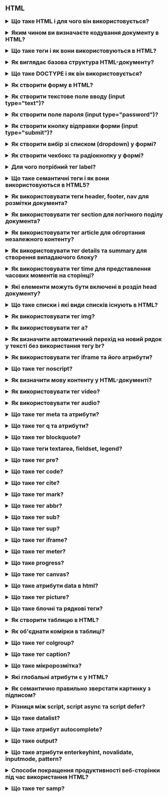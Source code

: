 <h2>HTML</h2>
<details style="margin-bottom: 15px;">
  <summary style="cursor: pointer; outline: none; font-weight: bold; font-size: 18px;">
    Що таке HTML і для чого він використовується?
  </summary>
  <div style="padding: 10px; font-size: 16px;">
    <p>
    HTML (HyperText Markup Language) - це мова розмітки, яка використовується для створення веб-сторінок. <br>HTML складається з елементів, які використовуються для розмітки тексту, зображень, таблиць, форм і інших елементів веб-сторінки. Елементи HTML починаються і закінчуються тегами. Теги можуть мати атрибути, які надають додаткову інформацію про елемент.</p>
  </div>
</details>
<details style="margin-bottom: 15px;">
  <summary style="cursor: pointer; outline: none; font-weight: bold; font-size: 18px;">
    Яким чином ви визначаєте кодування документу в HTML?
  </summary>
  <div style="padding: 10px; font-size: 16px;">
    <p>Кодування документу в HTML визначається за допомогою тега meta. Тег meta використовується для надання додаткової інформації про веб-сторінку, включаючи її кодування. Атрибут charset тега meta визначає кодування символів, яке використовується для веб-сторінки.<br>Атрибут charset може приймати наступні значення:<br>
    - UTF-8: Це найпоширеніше кодування символів в Інтернеті. Воно підтримує більшість мов світу.<br>
    - ISO-8859-1: Це застаріле кодування символів, яке все ще підтримується деякими браузерами. Воно підтримує лише латинський алфавіт.<br>
    - Windows-1252: Це інше застаріле кодування символів, яке все ще підтримується деякими браузерами. Воно підтримує латинський алфавіт, а також деякі символи, які використовуються в європейських мовах.<br>
    Ви можете визначити кодування документу в будь-якому місці в головному розділі HTML, але найкраще це зробити в тегу head</ безпосередньо після тега title.</p>
  </div>
</details>
<details style="margin-bottom: 15px;">
  <summary style="cursor: pointer; outline: none; font-weight: bold; font-size: 18px;">
    Що таке теги і як вони використовуються в HTML?
  </summary>
  <div style="padding: 10px; font-size: 16px;">
    <p>Теги - це елементи HTML, які використовуються для структурування тексту, зображень, таблиць, форм і інших елементів веб-сторінки. <br>Ось деякі з основних типів тегів HTML:<br>
    - Елементи структури: Елементи структури використовуються для визначення структури веб-сторінки. Наприклад, теги html, head, body, h1, p, ul, li, table, tr, td використовуються для визначення структури веб-сторінки.<br>
    - Елементи змісту: Елементи змісту використовуються для додавання контенту на веб-сторінку. Наприклад, теги img, audio, video, script,  style  використовуються для додавання контенту на веб-сторінку.<br>
    - Елементи керування: Елементи керування використовуються для створення форм. Наприклад, теги input, select, textarea використовуються для створення форм.</p>
  </div>
</details>
<details style="margin-bottom: 15px;">
  <summary style="cursor: pointer; outline: none; font-weight: bold; font-size: 18px;">
    Як виглядає базова структура HTML-документу?
  </summary>
  <div style="padding: 10px; font-size: 16px;">
    <p>Базова структура HTML-документу складається з двох основних частин:<br>
     - Заголовок (head): містить метадані про веб-сторінку, такі як її кодування, заголовок, ключові слова та інші.<br>
     - Тіло (body): містить видимий вміст веб-сторінки, такий як текст, зображення, таблиці, форми та інші елементи.</p>
  </div>
</details>
<details style="margin-bottom: 15px;">
  <summary style="cursor: pointer; outline: none; font-weight: bold; font-size: 18px;">
    Що таке DOCTYPE і як він використовується?
  </summary>
  <div style="padding: 10px; font-size: 16px;">
    <p>DOCTYPE - це спеціальний тег, який використовується в HTML-документах для визначення браузером версії HTML, яка використовується. DOCTYPE також може містити додаткову інформацію про документ, наприклад, його тип або призначення.<br>
    DOCTYPE починається з символа !DOCTYPE html. Після цього слідує назва документа, а потім список правил, які використовуються для інтерпретації документа.</p>
  </div>
</details>
<details style="margin-bottom: 15px;">
  <summary style="cursor: pointer; outline: none; font-weight: bold; font-size: 18px;">
    Як створити форму в HTML?
  </summary>
  <div style="padding: 10px; font-size: 16px;">
    <p>Щоб створити форму в HTML, необхідно використовувати тег form. <br>Основні атрибути тега form такі:<br>
    - action - визначає URL-адресу, за якою буде відправлена інформація з форми.<br>
    - method - визначає спосіб відправки інформації з форми. Можливі значення: post і get.<br>
        * post - інформація відправляється в тілі HTTP-запиту. Цей метод використовується за замовчуванням.
        * get - інформація відправляється в URL-адресі HTTP-запиту. Цей метод не рекомендується використовувати для відправки чутливої інформації, оскільки вона буде відображатися в адресному рядку браузера.
    - enctype - визначає спосіб кодування інформації, що відправляється з форми.<br>
    - name - ім'я форми. Це ім'я використовується для посилань на форму в сценарії обробки форми.<br>
    </p>
    <pre>
      <form action="/process-form.php" method="post">
        <input type="text" name="name" />
        <input type="submit" value="Відправити" />
      </form>
    </pre>
  </div>
</details>
<details style="margin-bottom: 15px;">
  <summary style="cursor: pointer; outline: none; font-weight: bold; font-size: 18px;">
    Як створити текстове поле вводу (input type="text")?
  </summary>
  <div style="padding: 10px; font-size: 16px;">
    <p>Основні атрибути тега input type="text" такі:<br>
      - name - ім'я текстового поля. Це ім'я використовується для посилань на текстове поле в сценарії обробки форми. <br>
      - value - початкове значення текстового поля. <br>
      - placeholder - текстовий підказка, яка відображається в текстовому полі, поки користувач не введе текст. <br>
      - size - ширина текстового поля в символах. Значення за замовчуванням 20.<br>
      - maxlength - максимальна довжина тексту, який може бути введений в текстове поле.</p>
  </div>
</details>
<details style="margin-bottom: 15px;">
  <summary style="cursor: pointer; outline: none; font-weight: bold; font-size: 18px;">
    Як створити поле пароля (input type="password")?
  </summary>
  <div style="padding: 10px; font-size: 16px;">
    <p>Основні атрибути тега input type="password" такі:<br>
      - name - ім'я поля пароля. Це ім'я використовується для посилань на поле пароля в сценарії обробки форми.<br>
      - value - початкове значення поля пароля.<br>
      - placeholder - текстовий підказка, яка відображається в полі пароля, поки користувач не введе текст.<br>
      - size - ширина поля пароля в символах.<br>
      - maxlength - максимальна довжина тексту, який може бути введений в поле пароля.
    </p>
  </div>
</details>
<details style="margin-bottom: 15px;">
  <summary style="cursor: pointer; outline: none; font-weight: bold; font-size: 18px;">
    Як створити кнопку відправки форми (input type="submit")?
  </summary>
  <div style="padding: 10px; font-size: 16px;">
    <p>Для створення кнопки відправки форми використовується тег input type="submit". Цей тег визначає кнопку, яка при натисканні відправляє форму на сервер.<br>
       Основні атрибути тега input type="submit" такі:<br>
        - name - ім'я кнопки. Це ім'я використовується для посилань на кнопку в сценарії обробки форми.<br>
        - value - значення кнопки. Це значення відображається на екрані.</p>
  </div>
</details>
<details style="margin-bottom: 15px;">
  <summary style="cursor: pointer; outline: none; font-weight: bold; font-size: 18px;">
    Як створити вибір зі списком (dropdown) у формі?
  </summary>
  <div style="padding: 10px; font-size: 16px;">
    <p>Для створення вибору зі списком у формі використовується тег select. Цей тег визначає випадаючий список, з якого користувач може вибрати один або кілька варіантів.<br>
    Основні атрибути тега select такі:<br>
    - name - ім'я вибору зі списком.<br>
    - multiple - визначає, чи може користувач вибрати кілька варіантів з вибору зі списком. Значення за замовчуванням - false.<br>
    Всередині тега select можна використовувати теги option для визначення варіантів вибору.<br>
   Основні атрибути тега option такі:<br>
    - value - значення варіанту вибору. Це значення буде відправлено на сервер, якщо користувач вибирає цей варіант.<br>
    - selected - визначає, чи буде цей варіант вибраний за замовчуванням. Значення за замовчуванням - false./p><br>
    <pre>
      <select name="countries" multiple>
        <option value="de">Німеччина</option>
        <option value="pl">Польща</option>
        <option value="us">США</option>
      </select>
    </pre>
  </div>
</details>
<details style="margin-bottom: 15px;">
  <summary style="cursor: pointer; outline: none; font-weight: bold; font-size: 18px;">
    Як створити чекбокс та радіокнопку у формі?
  </summary>
  <div style="padding: 10px; font-size: 16px;">
    <p>Для створення чекбокса у формі використовується тег input type="checkbox".<br>
      Основні атрибути тега input type="checkbox" такі:<br>
      - name - імя чекбокса. Це імя використовується для посилань на чекбокс в сценарії обробки форми.<br>
      - value - значення чекбокса. Це значення буде відправлено на сервер, якщо чекбокс буде вибраний.<br>
      - checked - визначає, чи буде чекбокс вибраний за замовчуванням. Значення за замовчуванням - false.<br><br>
      <pre>
        <input type="checkbox" name="agree" />
        <label for="agree">Я погоджуюся з умовами</label>
      </pre>
      Для створення радіокнопки у формі використовується тег input type="radio".<br>
      Основні атрибути тега input type="radio" такі:<br>
      - name - ім'я радіокнопки. Це ім'я використовується для посилання на радіокнопку в сценарії обробки форми.<br>
      - value - значення радіокнопки. Це значення буде відправлено на сервер, якщо радіокнопка буде вибрана.<br>
      - checked - визначає, чи буде радіокнопка вибрана за замовчуванням. Значення за замовчуванням - false.</p>
  </div>
</details>
<details style="margin-bottom: 15px;">
  <summary style="cursor: pointer; outline: none; font-weight: bold; font-size: 18px;">
    Для чого потрібний тег label?
  </summary>
  <div style="padding: 10px; font-size: 16px;">
    <p>Тег label використовується для створення підпису до елемента форми. Щоб використовувати тег label для підпису до елемента форми, потрібно виконати наступні дії:
      <br>
      - Додайте тег label до HTML-розмітки форми.<br>
      - Використовуйте атрибут for тега label для визначення ідентифікатора елемента форми, з яким він пов'язаний.<br>
      - Вкажіть текст мітки всередині тега label.
      <pre>
        <input type="text" name="name" />
        <label for="name">Ім'я</label>
      </pre>
    </p>
  </div>
</details>
<details style="margin-bottom: 15px;">
  <summary style="cursor: pointer; outline: none; font-weight: bold; font-size: 18px;">
    Що таке семантичні теги і як вони використовуються в HTML5?
  </summary>
  <div style="padding: 10px; font-size: 16px;">
    <p>Семантичні теги - це теги HTML, які використовуються для того, щоб описати структуру та призначення вмісту веб-сторінки. Потрібно для індексації пошуковими системами та для доступності людей з обмеженими можливостями. <br>Ось деякі приклади семантичних тегів HTML5:<br>
    - header - визначає заголовок веб-сторінки.<br>
    - nav - визначає навігаційну панель.<br>
    - article - визначає статтю або інший самостійний елемент вмісту.<br>
    - section - визначає розділ веб-сторінки.<br>
    - aside - визначає додатковий вміст, який не є основним.<br>
    - figure - визначає графічний елемент, наприклад, зображення або таблицю.<br>
    - figcaption - визначає підпис до графічного елемента.</p>
  </div>
</details>
<details style="margin-bottom: 15px;">
  <summary style="cursor: pointer; outline: none; font-weight: bold; font-size: 18px;">
    Як використовувати теги header, footer, nav для розмітки документа?
  </summary>
  <div style="padding: 10px; font-size: 16px;">
    <p>Теги header, footer і nav - це семантичні теги HTML, які використовуються для розмітки документа. Вони дають браузеру інформацію про структуру і призначення вмісту на веб-сторінці.<br>
   - Тег header визначає заголовок документа. Він зазвичай містить інформацію про сайт, наприклад, логотип, назву сайту та контактну інформацію.<br>
   - Тег footer визначає нижню частину документа. Він зазвичай містить інформацію про права на копіювання, контактну інформацію або інші юридичні відомості.<br>
   - Тег nav визначає навігаційну панель, наприклад, головне меню. Він зазвичай містить посилання на інші сторінки сайту.</p>
  </div>
</details>
<details style="margin-bottom: 15px;">
  <summary style="cursor: pointer; outline: none; font-weight: bold; font-size: 18px;">
    Як використовувати тег section для логічного поділу документа?
  </summary>
  <div style="padding: 10px; font-size: 16px;">
    <p>Теги section використовуються для визначення логічних розділів вмісту, таких як:<br>
       - Розділи книги або статті<br>
       - Категорії вмісту<br> 
       - Вікна або сторінки в інтерфейсі користувача.<br>
      Наприклад:<br>
        main<br>
          section<br>
              h2  Розділ  h2<br>
              article<br>
                p  Зміст статті p<br>
              article<br>
          section<br>
        main
  </p>
  </div>
</details>
<details style="margin-bottom: 15px;">
  <summary style="cursor: pointer; outline: none; font-weight: bold; font-size: 18px;">
    Як використовувати тег article для обгортання незалежного контенту?
  </summary>
  <div style="padding: 10px; font-size: 16px;">
    <p>Теги article використовуються для визначення незалежного контенту, такого як:<br>
      - Статті<br>
      - Блоги<br>
      - Новини<br>
      - Звіти
    </p>
  </div>
</details>
<details style="margin-bottom: 15px;">
  <summary style="cursor: pointer; outline: none; font-weight: bold; font-size: 18px;">
    Як використовувати тег details та summary для створення випадаючого блоку?
  </summary>
  <div style="padding: 10px; font-size: 16px;">
    <p>Теги details та summary використовуються для створення випадаючого блоку. <br>
    Тег details має атрибут:<br>
      - open - визначає, чи відкритий випадаючий блок за замовчуванням.<br>
    Тег summary - визначає текст, який відображає загаловок у випадаючому блоці.<br>
      details open<br>
        summary Це випадаючий блок summary<br>
        p Це тіло випадаючого блоку. p<br>
      details
  </div>
</details>
<details style="margin-bottom: 15px;">
  <summary style="cursor: pointer; outline: none; font-weight: bold; font-size: 18px;">
    Як використовувати тег time для представлення часових моментів на сторінці?
  </summary>
  <div style="padding: 10px; font-size: 16px;">
    <p>Тег time має кілька атрибутів, які використовуються для визначення часового моменту:<br>
      - datetime - визначає дати і час часового моменту в форматі ISO 8601.<br>
      - datetime-local - визначає дати і час часового моменту в локальному форматі.<br>
      - hour - визначає годинник часового моменту.<br>
      - minute - визначає хвилини часового моменту.<br>
      - second - визначає секунди часового моменту.<br>
      - month - визначає місяць часового моменту.<br>
      - day - визначає день часового моменту.<br>
      - year - визначає рік часового моменту.</p>
   <br>
      time datetime="2023-07-20T12:00:00"<br>
      time datetime-local="2023-07-20T12:00:00"<br>
      time hour="12" minute="00" second="00"<br>
      time month="07" day="20" year="2023"<br>
  </div>
</details>
<details style="margin-bottom: 15px;">
  <summary style="cursor: pointer; outline: none; font-weight: bold; font-size: 18px;">
    Які елементи можуть бути включені в розділ head документу?
  </summary>
  <div style="padding: 10px; font-size: 16px;">
    <p>До елементів, які можуть бути включені в розділ head документа, належать:<br>
      - Елемент title: Визначає заголовок документа. Заголовок документа відображається в вкладці вікна браузера та в результатах пошуку.<br>
      - Елементи meta: Визначають різні метадані про документ. Наприклад, елементи meta можуть використовуватися для визначення кодування документа, його ключових слів та його опису.<br>
      - Елемент link: Визначає зв'язок між документом і зовнішнім ресурсом. Наприклад, елементи link можуть використовуватися для визначення стилів CSS, шрифтів або скриптів для документа.<br>
      - Елемент script: Включає JavaScript-код у документ.<br>
      - Елемент noscript: Визначає альтернативний вміст для документів, які не можуть інтерпретувати JavaScript.</p>
  </div>
</details>
<details style="margin-bottom: 15px;">
  <summary style="cursor: pointer; outline: none; font-weight: bold; font-size: 18px;">
    Що таке списки і які види списків існують в HTML?
  </summary>
  <div style="padding: 10px; font-size: 16px;">
    <p>У HTML існують два основних типи списків:<br>
      - Марковані списки (unordered lists, ul) - це списки, які позначаються маркерами, наприклад, квадратиками, кружками або іншими символами.<br>
      - Нумеровані списки (ordered lists, ol) - це списки, які позначаються числами або літерами.<br>Обидва типи списків можуть мати атрибут type, який визначає тип маркера або нумерації. Для маркованих списків атрибут type може мати значення circle (незакрашений кружок), disc (диск, використовується за замовчуванням), square (квадрат). Для нумерованих списків атрибут type може мати значення 1 (арабські числа), a (прописні латинські букви), A (великі латинські букви), i (стрічні латинські букви), I (великі стрічні латинські букви), r (римські числа в нижньому регістрі), R (римські числа в верхньому регістрі).</p>
  </div>
</details>
<details style="margin-bottom: 15px;">
  <summary style="cursor: pointer; outline: none; font-weight: bold; font-size: 18px;">
    Як використовувати тег img?
  </summary>
  <div style="padding: 10px; font-size: 16px;">
    <p>Використовується для вставки зображень. Має такі атрибути:<br>
    - src: Вказує шлях до файлу зображення.<br>
    - alt: Текст, який відображається, якщо зображення не може бути завантажене. Також цей текст використовується для альтернативного представлення зображення для людей з обмеженими можливостями та для пошукових систем.<br>
    - width: Ширина зображення в пікселях або відсотках відносно ширини батьківського елемента.<br>
    - height: Висота зображення в пікселях або відсотках відносно висоти батьківського елемента.<br>
    - sizes: Вказує різні розміри зображення для різних умов відображення.<br>
    - srcset: Визначає набір джерел і розмірів зображення для різних умов відображення.<br>
    - crossorigin: Вказує, як браузер повинен обробляти запити до зображення, якщо вони відбуваються з іншого домену (наприклад, "anonymous" або "use-credentials").<br>
    - usemap: Вказує ім'я або маркер карти, що визначає область для взаємодії з користувачем.<br>
    - ismap: Вказує, що зображення є картою, яка пов'язана з сервером на стороні клієнта.<br>
    - loading: Вказує, як браузер повинен управляти завантаженням зображення ("lazy", "eager", або "auto").<br>
    - decoding: Вказує, як браузер повинен декодувати зображення ("sync" або "async").<br>
    - referrerpolicy: Визначає, як браузер повинен включати інформацію про вказівник в HTTP-запитах для зображення.</p>
  </div>
</details>
<details style="margin-bottom: 15px;">
  <summary style="cursor: pointer; outline: none; font-weight: bold; font-size: 18px;">
    Як використовувати тег a?
  </summary>
  <div style="padding: 10px; font-size: 16px;">
    <p>Тег a використовується для гіперпосилань. Має такі атрибути: <br>
      - href: Вказує URL або шлях до ресурсу, на який веде посилання.<br>
      - target: Визначає, як браузер повинен відкривати цільовий ресурс. Зазвичай використовується для відкриття посилання в новому вікні або вкладці ("_blank").<br>
      - download: Вказує, що посилання призначене для завантаження файлу, а не переходу за посиланням. Значенням є ім'я файлу, яке використовується за замовчуванням або пропозиція користувачеві для збереження файлу.<br>
      - rel: Вказує відносини між посилаючим та цільовим ресурсом. Наприклад, rel="nofollow" вказує, що посилання не повинно передавати PageRank для SEO.<br>
      - type: Визначає тип змісту, який пов'язаний з посиланням. Наприклад, type="image/png" для посилання на PNG-зображення.<br>
      - referrerpolicy: Вказує, як браузер повинен включати інформацію про вказівник в HTTP-запитах для цього посилання.<br>
      - ping: Вказує URL, який повинен отримати повідомлення при кліці на посиланні.<br>
      - media: Вказує умови для відображення посилання, засновані на властивостях пристрою, таких як ширина екрану.<br>
      - hreflang: Вказує мову або мовну ідентифікацію цільового ресурсу.<br>
      - download: Вказує ім'я файлу для завантаження, коли користувач клікає на посилання.</p>
  </div>
</details>
<details style="margin-bottom: 15px;">
  <summary style="cursor: pointer; outline: none; font-weight: bold; font-size: 18px;">
    Як визначити автоматичний перехід на новий рядок у тексті без використання тегу br?
  </summary>
  <div style="padding: 10px; font-size: 16px;">
    <p>У HTML автоматичний перехід на новий рядок можна визначити за допомогою тегів p (абзац) або CSS властивості white-space: pre-line;. </p>
  </div>
</details>
<details style="margin-bottom: 15px;">
  <summary style="cursor: pointer; outline: none; font-weight: bold; font-size: 18px;">
    Як використовувати тег iframe та його атрибути?
  </summary>
  <div style="padding: 10px; font-size: 16px;">
    <p>Тег iframe використовується для вбудовування вмісту з іншої веб-сторінки або документа.Тег iframe має такі обов'язкові атрибути:<br>
       - src - визначає URL-адресу вбудованої сторінки або документа.<br>
       Тег iframe має також такі необов'язкові атрибути:<br>
       - width - визначає ширину вбудованого документа.<br>
       - height - визначає висоту вбудованого документа.<br>
       - frameborder - визначає, чи відображатиметься рамка навколо вбудованого документа.<br>
       - scrolling - визначає, чи можна буде прокручувати вбудований документ.<br>
       - allowfullscreen - дозволяє вбудованому документу використовувати повноекранний режим.<br>
       - sandbox - обмежує доступ вбудованого документа до ресурсів веб-сторінки, на якій він вставлений.</p>
  </div>
</details>
<details style="margin-bottom: 15px;">
  <summary style="cursor: pointer; outline: none; font-weight: bold; font-size: 18px;">
    Що таке тег noscript?
  </summary>
  <div style="padding: 10px; font-size: 16px;">
    <p>Тег noscript використовується для надання резервного вмісту(це будь який HTML код) у випадку вимкненого JavaScript. 
        noscript
          [Резервний вміст]
        noscript
    </p>
  </div>
</details>
<details style="margin-bottom: 15px;">
  <summary style="cursor: pointer; outline: none; font-weight: bold; font-size: 18px;">
    Як визначити мову контенту у HTML-документі?
  </summary>
  <div style="padding: 10px; font-size: 16px;">
    <p>Мова контенту HTML-документа визначається атрибутом lang тега html. html lang="en"</p>
  </div>
</details>
<details style="margin-bottom: 15px;">
  <summary style="cursor: pointer; outline: none; font-weight: bold; font-size: 18px;">
    Як використовувати тег video?
  </summary>
  <div style="padding: 10px; font-size: 16px;">
    <p>Щоб вставити відео на сторінку, використовуйте тег video. Цей тег має кілька атрибутів, які визначають, як буде відтворюватися відео.<br>
    - Атрибут src вказує на шлях до відеофайлу. Цей файл повинен бути у форматі MP4, WebM або Ogg.<br>
    - Атрибут controls вказує, чи потрібно відображати елементи керування відтворенням, такі як кнопки відтворення, паузи, регулювання гучності та пропуску вперед.<br>
    - Атрибут autoplay вказує, чи потрібно автоматично відтворювати відео при завантаженні сторінки.<br>
    - Атрибут loop вказує, чи потрібно повторювати відео після завершення його відтворення.<br>
    - Атрибут muted вказує, чи потрібно відтворювати відео без звуку.<br>
    - Атрибут preload вказує, чи потрібно завантажувати відео повністю перед його відтворенням.<br>
    - Атрибут poster вказує на шлях до зображення, яке буде відображатися доки відео не буде завантажено.<br>
    Ви також можете використовувати тег source для вказівки декількох варіантів відеофайлів. Це може бути корисно, якщо ви хочете забезпечити підтримку різних форматів відео.</p>
  </div>
</details>
<details style="margin-bottom: 15px;">
  <summary style="cursor: pointer; outline: none; font-weight: bold; font-size: 18px;">
    Як використовувати тег audio?
  </summary>
  <div style="padding: 10px; font-size: 16px;">
    <p>Щоб вставити аудіо на сторінку, використовуйте тег audio. Цей тег має кілька атрибутів, які визначають, як буде відтворюватися аудіо.<br>
    - Атрибут src вказує на шлях до аудіофайлу. Цей файл повинен бути у форматі MP3, WAV, OGG або AAC.<br>
    - Атрибут controls вказує, чи потрібно відображати елементи керування відтворенням, такі як кнопки відтворення, паузи, регулювання гучності та пропуску вперед.<br>
    - Атрибут autoplay вказує, чи потрібно автоматично відтворювати аудіо при завантаженні сторінки.<br>
    - Атрибут loop вказує, чи потрібно повторювати аудіо після завершення його відтворення.<br>
    - Атрибут muted вказує, чи потрібно відтворювати аудіо без звуку.<br>
    - Атрибут preload вказує, чи потрібно завантажувати аудіо повністю перед його відтворенням.<br>
    - Атрибут poster вказує на шлях до зображення, яке буде відображатися доки аудіо не буде завантажено.<br>
    Ви також можете використовувати тег source для вказівки декількох варіантів аудіофайлів. Це може бути корисно, якщо ви хочете забезпечити підтримку різних форматів аудіо.</p>
  </div>
</details>
<details style="margin-bottom: 15px;">
  <summary style="cursor: pointer; outline: none; font-weight: bold; font-size: 18px;">
    Що таке тег meta та атрибути?
  </summary>
  <div style="padding: 10px; font-size: 16px;">
    <p>Тег meta в HTML використовується для визначення різноманітних мета-інформацій для сторінки, таких як кодування символів, опис, ключові слова, автор, перенаправлення та інші. Він розміщується в розділі head HTML-документа і має наступні атрибути
    charset: Визначає кодування символів документа. Приклад: meta charset="UTF-8"<br>
    name: Вказує ім'я або властивість мета-тега. Приклад: meta name="description" content="Це опис вашої сторінки."<br>
    content: Визначає вміст (значення) мета-тега. Приклад: meta name="viewport" content="width=device-width, initial-scale=1.0". name="viewport" - це атрибут тега meta в HTML, який використовується для налаштування параметрів відображення (viewport) на мобільних пристроях. Він дозволяє контролювати розміри та масштаб відображення сторінки на екранах різних пристроїв, забезпечуючи оптимальну видимість та взаємодію.<br>
    http-equiv: Вказує HTTP заголовок, який слід передати. Приклад: meta http-equiv="refresh" content="5;url=https://example.com/"<br>
    scheme: Визначає схему, яка використовується для визначення вмісту властивості. Приклад: meta itemprop="name" content="Назва сторінки" scheme="https://schema.org/".</p>
  </div>
</details>
<details style="margin-bottom: 15px;">
  <summary style="cursor: pointer; outline: none; font-weight: bold; font-size: 18px;">
    Що таке тег q та атрибути?
  </summary>
  <div style="padding: 10px; font-size: 16px;">
    <p>Тег q в HTML є тегом для визначення коротких цитат, які мають бути включені прямо в текст. Цей тег слугує для виділення цитати і може використовуватися для відображення цитати знаками лапок. Атрибути тегу q можуть використовуватися для додаткового визначення інформації про цитату. Проте, тег q має дуже обмежений набір атрибутів.<br>
    Атрибути:<br>
    cite: Вказує URL джерела цитати. Приклад: q cite="https://example.com">Це цитата з джерела.  q</p>
  </div>
</details>
<details style="margin-bottom: 15px;">
  <summary style="cursor: pointer; outline: none; font-weight: bold; font-size: 18px;">
    Що таке тег blockquote?
  </summary>
  <div style="padding: 10px; font-size: 16px;">
    <p>Тег blockquote в HTML використовується для визначення блоку тексту, який є цитатою з іншого джерела або має особливий стиль. Цей тег дозволяє явно вказати, що деякий текст є цитатою, і може включати атрибути для додаткової інформації про цитату.<br>
    Атрибут: <br>
    cite: Вказує URL джерела цитати. Приклад: blockquote cite="https://example.com">Це цитата з джерела. blockquote</p>
  </div>
</details>
<details style="margin-bottom: 15px;">
  <summary style="cursor: pointer; outline: none; font-weight: bold; font-size: 18px;">
    Що таке теги textarea, fieldset, legend?
  </summary>
  <div style="padding: 10px; font-size: 16px;">
    <p>1. Тег textarea використовується для створення багаторядкового текстового поля у формі.<br>
       Атрибути:<br>
      - name: Вказує ім'я поля для відправлення даних форми.<br>
      - rows і cols: Визначають кількість рядків і стовпців у текстовому полі.<br>
      - placeholder: Встановлює текст-підказку, який відображається у полі введення перед введенням даних.<br>
      2. Тег <fieldset> групує елементи форми та дозволяє їм об'єднуватися в групу. Зазвичай використовується разом з legend. А тег legend визначає заголовок для fieldset. Часто використовується для покращення доступності та навігації форми.</p>
  </div>
</details>
<details style="margin-bottom: 15px;">
  <summary style="cursor: pointer; outline: none; font-weight: bold; font-size: 18px;">
    Що таке тег pre?
  </summary>
  <div style="padding: 10px; font-size: 16px;">
    <p>Тег pre в HTML використовується для визначення блоку тексту, який буде відображатися зі збереженням пробілів та переносів рядка. Такий текст відображається монопечатним шрифтом, і всі пробіли та переноси рядка в ньому будуть відтворені точно так, як вони записані у вихідному HTML-коді.</p>
  </div>
</details>
<details style="margin-bottom: 15px;">
  <summary style="cursor: pointer; outline: none; font-weight: bold; font-size: 18px;">
    Що таке тег code?
  </summary>
  <div style="padding: 10px; font-size: 16px;">
    <p>Тег code в HTML використовується для визначення фрагменту коду або тексту, який повинен бути відображений у монопечатному шрифті. Він використовується для відмінення тексту коду від навколишнього тексту та відображення його у форматі, який зберігає пробіли та інші форматувальні елементи.</p>
  </div>
</details>
<details style="margin-bottom: 15px;">
  <summary style="cursor: pointer; outline: none; font-weight: bold; font-size: 18px;">
    Що таке тег cite?
  </summary>
  <div style="padding: 10px; font-size: 16px;">
    <p>Тег cite в HTML використовується для вказівки назви твору або джерела цитати. Цей тег допомагає визначити, що текст в його межах є цитатою або посиланням на якусь роботу.</p>
  </div>
</details>
<details style="margin-bottom: 15px;">
  <summary style="cursor: pointer; outline: none; font-weight: bold; font-size: 18px;">
    Що таке тег mark?
  </summary>
  <div style="padding: 10px; font-size: 16px;">
    <p>Тег mark в HTML використовується для визначення фрагменту тексту, який потрібно виділити або підкреслити, зазвичай для позначення пошуку або підсвічення результатів пошуку.</p>
  </div>
</details>
<details style="margin-bottom: 15px;">
  <summary style="cursor: pointer; outline: none; font-weight: bold; font-size: 18px;">
    Що таке тег abbr?
  </summary>
  <div style="padding: 10px; font-size: 16px;">
    <p>Тег abbr в HTML використовується для визначення аббревіатури або скорочення та надання пояснення чи повної форми цього скорочення за допомогою атрибута title.<br>
    Атрибут:<br>
    - title: Цей атрибут містить пояснення або повну форму аббревіатури, яка відображається при наведенні курсора на текст аббревіатури. Приклад, abbr title="World Health Organization">WHO  abbr </p>
  </div>
</details>
<details style="margin-bottom: 15px;">
  <summary style="cursor: pointer; outline: none; font-weight: bold; font-size: 18px;">
    Що таке тег sub?
  </summary>
  <div style="padding: 10px; font-size: 16px;">
    <p>Тег sub в мові розмітки HTML використовується для відображення тексту у нижній частині рядка або на позначеному рядкові як індекс. Це часто використовується для представлення хімічних формул, математичних рівнянь або інших сценаріїв, де важливо показати, що текст знаходиться у нижній позиції порівняно з іншим текстом.</p>
  </div>
</details>
<details style="margin-bottom: 15px;">
  <summary style="cursor: pointer; outline: none; font-weight: bold; font-size: 18px;">
    Що таке тег sup?
  </summary>
  <div style="padding: 10px; font-size: 16px;">
    <p>Тег sup в мові розмітки HTML використовується для відображення тексту у верхній частині рядка або на позначеному рядкові як верхній індекс. Це часто використовується для представлення математичних виразів, експонентів, хімічних формул та інших випадків, де важливо показати, що текст знаходиться у верхній позиції порівняно з іншим текстом.</p>
  </div>
</details>
<details style="margin-bottom: 15px;">
  <summary style="cursor: pointer; outline: none; font-weight: bold; font-size: 18px;">
    Що таке тег iframe?
  </summary>
  <div style="padding: 10px; font-size: 16px;">
    <p>Тег iframe в мові розмітки HTML використовується для вставки веб-сторінок чи вмісту з інших джерел в межах поточної сторінки. Зазвичай цей тег використовується для вставки відео, карт, аудіо, а також для вбудованих веб-додатків чи інших вмістових елементів.<br>
    Атрибути тега iframe включають:<br>
    1. src: Вказує URL або шлях до ресурсу, який ви хочете вбудувати в iframe.<br>
    2. width і height: Вказують ширину і висоту iframe. Можна вказувати значення в пікселях чи в інших одиницях вимірювання.<br>
    3. frameborder: Вказує, чи повинен бути рамка навколо iframe. Зазвичай використовується значення "0" для відсутності рамки і "1" для наявності рамки.<br>
    4. allowfullscreen: Дозволяє чи забороняє включення повноекранного режиму для вмісту у iframe.
    </p>
  </div>
</details>
<details style="margin-bottom: 15px;">
  <summary style="cursor: pointer; outline: none; font-weight: bold; font-size: 18px;">
    Що таке  тег meter?
  </summary>
  <div style="padding: 10px; font-size: 16px;">
    <p>Тег meter в HTML використовується для відображення вимірюваних значень у рамках заданого діапазону. Цей тег зазвичай використовується для представлення прогресу, рівня завантаження або інших вимірюваних параметрів на сторінці.<br>
    1. value: Цей атрибут вказує поточне вимірюване значення. Він повинен бути числовим значенням в межах мінімального (min) та максимального (max) значень.<br>
    2. min: Вказує мінімальне значення в діапазоні вимірювань.<br>
    3. max: Вказує максимальне значення в діапазоні вимірювань.<br>
    4. low: Вказує нижню межу для значення meter. Зазвичай використовується для встановлення порогового значення, нижче якого вимірюване значення вважається низьким.<br>
    5. high: Вказує верхню межу для значення meter. Зазвичай використовується для встановлення порогового значення, вище якого вимірюване значення вважається високим.<br>
    6. optimum: Вказує оптимальне значення для meter. Зазвичай використовується для визначення ідеального або бажаного значення в контексті вимірювання.</p>
  </div>
</details>
<details style="margin-bottom: 15px;">
  <summary style="cursor: pointer; outline: none; font-weight: bold; font-size: 18px;">
    Що таке progress?
  </summary>
  <div style="padding: 10px; font-size: 16px;">
    <p>Тег progress в HTML використовується для відображення стану виконання задачі або процесу на сторінці. Цей тег зазвичай використовується для представлення прогресу завантаження чого-небудь, такого як файлу, відео, аудіо, або будь-якого іншого елемента.<br>
    1. value: Вказує поточне значення прогресу. Це числове значення в межах мінімального (min) та максимального (max) значень.<br>
    2. max: Вказує максимальне значення для прогресу. Зазвичай використовується для визначення повного обсягу завдання чи процесу.<br>
    3. form: Вказує асоційовану форму для елемента progress. Завдяки цьому атрибуту ви можете вказати, до якої форми відноситься елемент.<br>
    4. title: Вказує текстовий опис, який може відображатися при наведенні на елемент.
    </p>
  </div>
</details>
<details style="margin-bottom: 15px;">
  <summary style="cursor: pointer; outline: none; font-weight: bold; font-size: 18px;">
    Що таке тег canvas?
  </summary>
  <div style="padding: 10px; font-size: 16px;">
    <p>Тег canvas в HTML використовується для створення області, на якій можна рендерити графічні зображення та анімації за допомогою JavaScript. Цей тег надає простий інтерфейс для малювання на веб-сторінці.<br>
    Атрибути:<br>
    width та height: Вказують ширину та висоту області малювання в пікселях. Ці атрибути слід встановлювати для визначення розмірів області.
    </p>
  </div>
</details>
<details style="margin-bottom: 15px;">
  <summary style="cursor: pointer; outline: none; font-weight: bold; font-size: 18px;">
    Що таке атрибути data в html?
  </summary>
  <div style="padding: 10px; font-size: 16px;">
    <p>Атрибути data-* в HTML - це спеціальні атрибути, які дозволяють вбудовувати додаткові дані в HTML-теги. Ці атрибути не впливають на відображення сторінки, але надають зручний спосіб зберігання додаткової інформації для елементів.</p>
  </div>
</details>
<details style="margin-bottom: 15px;">
  <summary style="cursor: pointer; outline: none; font-weight: bold; font-size: 18px;">
    Що таке тег picture?
  </summary>
  <div style="padding: 10px; font-size: 16px;">
    <p>Тег picture в HTML використовується для забезпечення адаптивності та вибору оптимального зображення на основі розміру екрану і інших умов перегляду. Тег picture дозволяє веб-розробникам працювати з різними роздільністями та форматами зображень. Цей тег дозволяє вам вкладати кілька елементів source для вказання різних варіантів зображень з різними атрибутами srcset, що може бути корисно при розробці адаптивних веб-сайтів.<br>
    Ось основні елементи тега picture:<br>
    1. source: Цей елемент дозволяє вам вказати різні варіанти зображень для різних умов. У нього є атрибути, такі як srcset, type та інші.<br>
      picture<br>
        source media="(min-width: 1200px)" srcset="large.jpg"<br>
        source media="(min-width: 600px)" srcset="medium.jpg"<br>
        img src="small.jpg" alt="Опис зображення"<br>
      picture<br>
    2. img: Цей елемент представляє основне зображення, яке буде використовуватися, якщо ні один з елементів source не відповідає умовам.<br>
    Атрибути для source можуть включати:<br>
      - srcset: Вказує шлях до зображення та його варіанти для різних розмірів екрану.<br>
      - type: Вказує тип медіаресурсу, наприклад, image/jpeg або image/webp.<br>
    </p>
  </div>
</details>
<details style="margin-bottom: 15px;">
  <summary style="cursor: pointer; outline: none; font-weight: bold; font-size: 18px;">
    Що таке блочні та рядкові теги?
  </summary>
  <div style="padding: 10px; font-size: 16px;">
    <p>Блочні елементи:<br>
    1. div: Загальний блочний контейнер для групування і стилізації інших елементів.<br>
    2. p: Параграф, використовується для оформлення тексту в абзацах.<br>
    3. h1, h2, ..., h6: Заголовки різних рівнів (від найважливішого h1 до найменш важливого h6).<br>
    4. ul, ol, li: Блочні елементи для створення списків.<br>
    5. header, footer, nav, article, section, aside: Семантичні блоки для структуризації сторінки.<br>
    Рядкові елементи:<br>
    1. span: Загальний рядковий контейнер для групування і стилізації інших рядкових елементів.<br>
    2. a: Посилання, використовується для вставки гіперпосилань.<br>
    3. strong, em: Виділення тексту жирним (strong) або курсивом (em).<br>
    4. br: Перенесення тексту на новий рядок.<br>
    5. img: Вставка зображення.</p>
  </div>
</details>
<details style="margin-bottom: 15px;">
  <summary style="cursor: pointer; outline: none; font-weight: bold; font-size: 18px;">
    Як створити таблицю в HTML?
  </summary>
  <div style="padding: 10px; font-size: 16px;">
    <p>Для створення таблиці в HTML використовуються теги table, tr, th, і td. Ось приклад створення простої таблиці:<br>
    table border="1"<br>
      thead<br>
        tr<br>
          th Заголовок 1 th<br>
          th Заголовок 2 th<br>
        tr<br>
      thead<br>
      tbody<br>
        tr<br>
          td Рядок 1, Колонка 1 td<br>
          td Рядок 1, Колонка 2 td<br>
        tr<br>
      tbody<br>
    table<br>
    Основні теги та атрибути, які використовуються для створення таблиці:<br>
    table: Оголошує початок таблиці.<br>
    Атрибути table:<br>
    - border: Задає товщину меж таблиці.<br>
    thead: Групує заголовкові частини таблиці.<br>
    tbody: Групує основні (тілові) частини таблиці.<br>
    tr: Оголошує рядок таблиці.<br>
    th: Оголошує заголовкову комірку таблиці.<br>
    Атрибути:<br>
    - colspan: Визначає кількість колонок, які має займати комірка.<br>
    - rowspan: Визначає кількість рядків, які має займати комірка.<br>
    td: Оголошує комірку таблиці (звичайний елемент).<br>
    Атрибути:<br>
    - colspan: Визначає кількість колонок, які має займати комірка.<br>
    - rowspan: Визначає кількість рядків, які має займати комірка.<br>
    </p>
  </div>
</details>
<details style="margin-bottom: 15px;">
  <summary style="cursor: pointer; outline: none; font-weight: bold; font-size: 18px;">
    Як об'єднати комірки в таблиці?
  </summary>
  <div style="padding: 10px; font-size: 16px;">
    <p>Для об'єднання комірок в таблиці використовуються атрибути colspan (для об'єднання по горизонталі) та rowspan (для об'єднання по вертикалі) в елементах th або td. Наприклад, <br>
    th colspan="2"<br>
    td rowspan="2"<br>
    </p>
  </div>
</details>
<details style="margin-bottom: 15px;">
  <summary style="cursor: pointer; outline: none; font-weight: bold; font-size: 18px;">
    Що таке тег colgroup?
  </summary>
  <div style="padding: 10px; font-size: 16px;">
    <p>Тег colgroup в HTML використовується для групування і визначення властивостей для одного чи декількох стовпців в таблиці. Цей тег дозволяє застосовувати стилі або інші властивості до цілої групи стовпців, а не до кожної комірки окремо.<br>
    Атрибути для colgroup:<br>
    - span: Вказує кількість стовпців, які повинні бути об'єднані групою. Зазвичай використовується в поєднанні з елементом col.<br>
    colgroup<br>
      col span="2" style="background-color: lightgreen;"<br>
    colgroup<br>
    </p>
  </div>
</details>
<details style="margin-bottom: 15px;">
  <summary style="cursor: pointer; outline: none; font-weight: bold; font-size: 18px;">
    Що таке тег caption?
  </summary>
  <div style="padding: 10px; font-size: 16px;">
    <p>Тег caption в HTML використовується для визначення заголовка або підпису для таблиці. Цей тег розміщується всередині елемента table та слугує для надання загального опису або назви таблиці.</p>
  </div>
</details>
<details style="margin-bottom: 15px;">
  <summary style="cursor: pointer; outline: none; font-weight: bold; font-size: 18px;">
    Що таке мікророзмітка?
  </summary>
  <div style="padding: 10px; font-size: 16px;">
    <p>Мікророзмітка - це тип розмітки веб-сторінок, яка використовується для надання додаткової інформації про вміст сторінки. Ця інформація може бути використана пошуковими системами, соціальними мережами та іншими програмами для кращого розуміння вмісту сторінки. Мікророзмітка описує семантику вмісту веб-сторінки. Вона допомагає пошуковим системам краще зрозуміти, про що йдеться на сторінці, і відповідно відображати її в результатах пошуку.<br>
    Існує багато різних типів мікророзмітки. Ось деякі з найпоширеніших:<br>
    - Мікророзмітка Schema.org - це набори даних, які описують різні типи вмісту, такі як товари, послуги, події та люди.<br>
    - Мікроформати - це набори даних, які описують конкретні типи вмісту, такі як відгуки, ціни та адреси.<br>
    - Custom-розмітка - це мікророзмітка, яка розроблена для конкретного веб-сайту або компанії.<br>
    - Атрибути мікророзмітки - це спеціальні частини коду, які додаються до елементів HTML для надання додаткової інформації про ці елементи. Атрибути мікророзмітки зазвичай починаються з префікса "itemprop".<br>
    Ось деякі з найпоширеніших атрибутів мікророзмітки:<br>
    - itemprop - визначає тип вмісту, який описується.<br>
    - itemscope - вказує, що елемент є частиною мікророзмітки.<br>
    - itemtype - визначає тип мікророзмітки, яка використовується.</p>
  </div>
</details>
<details style="margin-bottom: 15px;">
  <summary style="cursor: pointer; outline: none; font-weight: bold; font-size: 18px;">
    Які глобальні атрибути є у HTML?
  </summary>
  <div style="padding: 10px; font-size: 16px;">
    <p>Глобальні атрибути в HTML - це атрибути, які можна використовувати у більшості елементів HTML. <br>
    1. class: Вказує один чи декілька класів для елемента, що дозволяє зв'язувати його з CSS-стилями чи JavaScript-діями.<br>
    2. id: Унікальний ідентифікатор елемента, який дозволяє звертатися до нього з CSS або JavaScript.<br>
    3. style: Визначає стилі для елемента, використовуючи CSS.<br>
    4. title: Вказує додаткову інформацію, яка відображається при наведенні на елемент.<br>
    5. lang: Визначає мову тексту на елементі. Допомагає адаптувати сторінку для користувачів різних мов.<br>
    6. dir: Вказує напрямок тексту для елемента, такий як "ltr" (зліва направо) чи "rtl" (справа наліво).<br>
    7. data-*: Дозволяє додавати власні атрибути для передачі додаткової інформації, яка може використовуватися за допомогою JavaScript.
    </p>
  </div>
</details>
<details style="margin-bottom: 15px;">
  <summary style="cursor: pointer; outline: none; font-weight: bold; font-size: 18px;">
    Як семантично правильно зверстати картинку з підписом?
  </summary>
  <div style="padding: 10px; font-size: 16px;">
    <p><pre>
      figure
        img src="your-image.jpg" alt="Опис картинки"
        figcaption Підпис до картинки figcaption
      figure
    </pre></p>
  </div>
</details>
<details style="margin-bottom: 15px;">
  <summary style="cursor: pointer; outline: none; font-weight: bold; font-size: 18px;">
    Різниця між script, script async та script defer?
  </summary>
  <div style="padding: 10px; font-size: 16px;">
    <p>1. script: JavaScript-код виконується синхронно під час парсингу HTML-документа. Використовуйте script, якщо вам потрібно, щоб JavaScript виконувався негайно і не очікував завантаження інших ресурсів. Використовуйте script, якщо ваш JavaScript не залежить від інших частин сторінки і може виконатися негайно.<br>
    2. script async: JavaScript-код виконується асинхронно (асинхронно відносно решти сторінки) під час завантаження HTML-документа. Код виконується, як тільки завантажиться, і не чекає на завершення завантаження інших ресурсів або парсингу HTML. Використовуйте script async, якщо ваш JavaScript може виконатися асинхронно і не залежить від інших ресурсів або частин сторінки.<br>
    3. script defer: JavaScript-код виконується асинхронно, але виконання відкладається до завершення завантаження HTML-документа.
Код виконується у порядку, в якому він зустрічається в HTML, після завантаження сторінки. Використовуйте script defer, якщо ваш JavaScript може виконатися асинхронно, але залежить від інших ресурсів чи частин сторінки і потрібно, щоб він виконувався у порядку після завершення завантаження.</p>
  </div>
</details>
<details style="margin-bottom: 15px;">
  <summary style="cursor: pointer; outline: none; font-weight: bold; font-size: 18px;">
    Що таке datalist?
  </summary>
  <div style="padding: 10px; font-size: 16px;">
    <p>datalist - це HTML-елемент, який використовується для створення списку варіантів для елементів input з атрибутом list. Елемент datalist дозволяє користувачам вибирати значення зі списку, але при цьому також дозволяє вводити власні значення.<br>
    <pre>
      datalist id="browsers"
        option value="Chrome"
        option value="Firefox"
        option value="Safari"
        option value="Edge"
        option value="Opera"
      datalist
    </pre></p>
  </div>
</details>
<details style="margin-bottom: 15px;">
  <summary style="cursor: pointer; outline: none; font-weight: bold; font-size: 18px;">
    Що таке атрибут autocomplete?
  </summary>
  <div style="padding: 10px; font-size: 16px;">
    <p>Атрибут autocomplete використовується в HTML-формах для вказівки браузеру, чи слід надавати автозаповнення для полів вводу. Цей атрибут може приймати різні значення, які визначають, яка саме інформація може бути автозаповнена. <br>
    1. on:(за замовчуванням) Браузер може надавати автозаповнення для поля вводу.<br>
    2. off: Забороняє браузеру надавати автозаповнення для поля вводу.<br>
    3. username: Браузер може надавати автозаповнення для імені користувача.<br>
    4. current-password: Браузер може надавати автозаповнення для поточного пароля.<br>
    5. new-password: Браузер може надавати автозаповнення для нового пароля.<br>
    6. email: Браузер може надавати автозаповнення для електронної пошти.
    </p>
  </div>
</details>
<details style="margin-bottom: 15px;">
  <summary style="cursor: pointer; outline: none; font-weight: bold; font-size: 18px;">
    Що таке output?
  </summary>
  <div style="padding: 10px; font-size: 16px;">
    <p>output - це HTML-елемент, який представлений в HTML5 і використовується для виведення результатів обчислень або виведення даних на веб-сторінці. Елемент output може використовуватися в контексті форм (у межах елемента form) або в інших випадках, де потрібно відобразити результати операцій або дані.<br>
    <pre>
      form oninput="result.value=parseInt(x.value)+parseInt(y.value)"
        label for="x">Число X:label
        input type="range" id="x" value="0" min="0" max="100"
        output name="result" for="x y">Результат: span 0 span output
      form
    </pre>
    У цьому прикладі, за допомогою oninput, вказується, що результат обчислень має виводитися в елемент output.
  </div>
</details>
<details style="margin-bottom: 15px;">
  <summary style="cursor: pointer; outline: none; font-weight: bold; font-size: 18px;">
    Що таке атрибути enterkeyhint, novalidate, inputmode, pattern?
  </summary>
  <div style="padding: 10px; font-size: 16px;">
    <p>enterkeyhint: використовується для надання підказки браузеру щодо того, яку кнопку Enter використовувати для вводу тексту в текстових полях на веб-сторінках. Це може допомогти браузеру оптимізувати користувацький інтерфейс та полегшити взаємодію користувача з веб-формами.<br>
    novalidate: використовується в контексті елемента form в HTML для відключення вбудованої браузерної валідації форми. Коли ви додаєте атрибут novalidate до тегу form, це означає, що ви вимикаєте вбудовану валідацію HTML5 для форми, яка використовується браузером за замовчуванням.<br>
    inputmode: визначає, який тип введення вводу повинен використовуватися для елемента input або textarea. Цей атрибут не обов'язковий, і його використання дозволяє вам вказати браузеру, який тип клавіатурного введення ви очікуєте для конкретного поля вводу. Браузер може враховувати цю інформацію при відображенні клавіатури на мобільних пристроях чи при наданні інших можливостей користувачам. input type="tel" inputmode="tel".<br>
    pattern: використовується для встановлення регулярного виразу, який буде використовуватися для валідації значень введених в елемент input з типом text або password. pattern="[0-9]{5}".
    </p>
  </div>
</details>
<details style="margin-bottom: 15px;">
  <summary style="cursor: pointer; outline: none; font-weight: bold; font-size: 18px;">
    Способи покращення продуктивності веб-сторінки під час використання HTML?
  </summary>
  <div style="padding: 10px; font-size: 16px;">
    <p>1. Оптимізація зображень:<br>
      - Використовуйте правильні формати зображень (наприклад, WebP для вебу).<br>
      - Зменшуйте розмір та об'єм зображень перед завантаженням.<br>
      - Використовуйте атрибут loading="lazy" для лінивого завантаження зображень.<br>
      2. Асинхронне завантаження ресурсів:<br>
      - Завантажуйте великі або необов'язкові ресурси асинхронно.<br>
      - Використовуйте атрибути async або defer для асинхронного чи відкладеного завантаження скриптів.<br>
      3. Легка вага HTML-коду:<br>
      - Мінімізуйте використання вкладених та зайвих тегів.<br>
      - Зменшуйте кількість надлишкового коду та зайвих пробілів.<br>
      - Використовуйте стиснені версії бібліотек або фреймворків, якщо вони є необхідними.<br>
      4. Оптимізація шрифтів:<br>
      - Використовуйте subsetting, щоб завантажувати лише необхідні символи у шрифті.<br>
      - Використовуйте атрибут preload для завантаження шрифтів асинхронно.<br>
      5. Кешування:<br>
      - Використовуйте атрибути cache-control та expires для налаштування кешування ресурсів.<br>
      - Використовуйте CDN для швидшого завантаження статичних ресурсів.<br>
      6. Використання правильних тегів:<br>
      - Використовуйте семантично правильні HTML-теги для кожного типу контенту.<br>
      - Використовуйте атрибут alt для всіх зображень для покращення доступності та SEO.<br>
      7. Контроль залишкового коду:<br>
      - Усунення зайвих або застарілих тегів, які можуть спричиняти непотрібні HTTP-запити.<br>
      8. Використання атрибутів заголовків:<br>
      - Використовуйте атрибути заголовків (h1, h2, тощо) для структурування контенту і покращення SEO.<br>
      9. Ліниве завантаження скриптів:<br>
      - Використовуйте атрибут defer для відкладеного завантаження скриптів.<br>
      10. Компресія:<br>
      - Використовуйте стиснення (gzip, Brotli) для передачі текстових ресурсів.</p>
  </div>
</details>
<details style="margin-bottom: 15px;">
  <summary style="cursor: pointer; outline: none; font-weight: bold; font-size: 18px;">
    Що таке тег samp?
  </summary>
  <div style="padding: 10px; font-size: 16px;">
    <p>Тег samp у HTML використовується для визначення тексту, який представляє вихідні дані з програми чи скрипта. Назва "samp" походить від англійського слова "sample", що означає зразок або вибіркові дані. Основне використання тегу samp - це відображення вихідних даних, які можуть бути введені або виведені програмою. Наприклад, якщо ви хочете показати, як виглядає результат виконання програми, ви можете використовувати тег samp для виділення цього тексту на сторінці.</p>
  </div>
</details>
